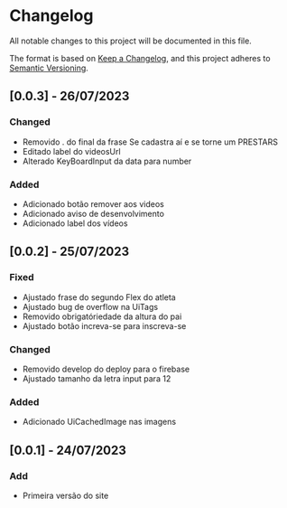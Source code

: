 # Changelog

All notable changes to this project will be documented in this file.

The format is based on [Keep a Changelog](https://keepachangelog.com/en/1.0.0/),
and this project adheres to [Semantic Versioning](https://semver.org/spec/v2.0.0.html).

## [0.0.3] - 26/07/2023

### Changed
- Removido . do final da frase Se cadastra aí e se torne um PRESTARS
- Editado label do videosUrl
- Alterado KeyBoardInput da data para number

### Added

- Adicionado botão remover aos videos
- Adicionado aviso de desenvolvimento
- Adicionado label dos vídeos

## [0.0.2] - 25/07/2023

### Fixed
- Ajustado frase do segundo Flex do atleta
- Ajustado bug de overflow na UiTags
- Removido obrigatóriedade da altura do pai
- Ajustado botão increva-se para inscreva-se

### Changed

- Removido develop do deploy para o firebase
- Ajustado tamanho da letra input para 12

### Added

- Adicionado UiCachedImage nas imagens

## [0.0.1] - 24/07/2023

### Add
- Primeira versão do site